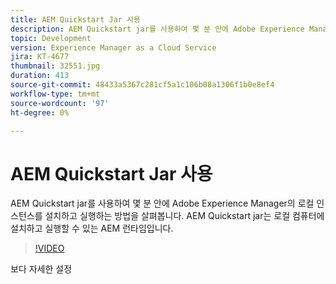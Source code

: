```yaml
---
title: AEM Quickstart Jar 사용
description: AEM Quickstart jar를 사용하여 몇 분 안에 Adobe Experience Manager의 로컬 인스턴스를 설치하고 실행하는 방법을 살펴봅니다. AEM Quickstart jar는 로컬 컴퓨터에 설치하고 실행할 수 있는 AEM 런타임입니다.
topic: Development
version: Experience Manager as a Cloud Service
jira: KT-4677
thumbnail: 32551.jpg
duration: 413
source-git-commit: 48433a5367c281cf5a1c106b08a1306f1b0e8ef4
workflow-type: tm+mt
source-wordcount: '97'
ht-degree: 0%

---
```



# AEM Quickstart Jar 사용

AEM Quickstart jar를 사용하여 몇 분 안에 Adobe Experience Manager의 로컬 인스턴스를 설치하고 실행하는 방법을 살펴봅니다. AEM Quickstart jar는 로컬 컴퓨터에 설치하고 실행할 수 있는 AEM 런타임입니다.

>[!VIDEO](https://video.tv.adobe.com/v/37035?quality=12&learn=on&captions=kor)

보다 자세한 설정